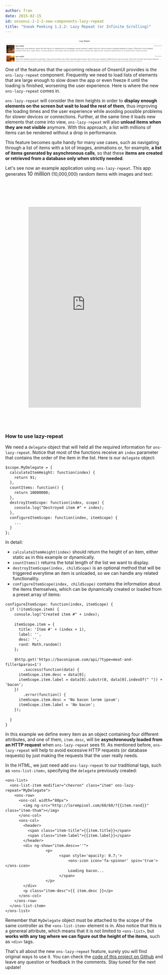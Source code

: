 ```yaml
---
author: fran
date: 2015-02-15
id: onsenui-1-2-2-new-components-lazy-repeat
title: "Sneak Peeking 1.2.2: Lazy Repeat (or Infinite Scrolling)"
---
```


![OnsenUI lazy-repeat](/blog/content/images/2015/Feb/lazy_repeat.jpg)

One of the features that the upcoming release of OnsenUI provides is the `ons-lazy-repeat` component. Frequently we need to load lists of elements that are large enough to slow down the app or even freeze it until the loading is finished, worsening the user experience. Here is where the new `ons-lazy-repeat` comes in.

`ons-lazy-repeat` will consider the item heights in order to **display enough elements on the screen but wait to load the rest of them**, thus improving the loading times and the user experience while avoiding possible problems for slower devices or connections. Further, at the same time it loads new elements that come into view, `ons-lazy-repeat` will also **unload items when they are not visible** anymore. With this approach, a list with millions of items can be rendered without a drop in performance.

This feature becomes quite handy for many use cases, such as navigating through a list of items with a lot of images, animations or, for example, **a list of items generated by asynchronous calls**, so that these **items are created or retrieved from a database only when strictly needed**.

Let's see now an example application using `ons-lazy-repeat`. This app generates <big>10 million</big> (10,000,000) random items with images and text:

<iframe style="background-image: url('/blog/content/images/2015/Feb/nexus5-1.png'); padding: 65px 9px 58px 11px;  display:block; margin:auto;margin-top:30px; border:none;" src="https://frankdiox.github.io/OnsenUI-LazyRepeat/"  width="359" height="640" scrolling="no"></iframe>

### How to use lazy-repeat
We need a `delegate` object that will held all the required information for `ons-lazy-repeat`. Notice that most of the functions receive an `index` parameter that contains the order of the item in the list. Here is our `delegate` object:

```
$scope.MyDelegate = {
  calculateItemHeight: function(index) {
    return 91;
  },
  countItems: function() {
    return 10000000;
  },
  destroyItemScope: function(index, scope) {
    console.log("Destroyed item #" + index);
  },
  configureItemScope: function(index, itemScope) {
    ...
  }
};
```
In detail:

* `calculateItemHeight(index)` should return the height of an item, either static as in this example or dynamically.
* `countItems()` returns the total length of the list we want to display.
* `destroyItemScope(index, childScope)` is an optional method that will be triggered everytime an item is unloaded, so we can handle any related functionality.
* `configureItemScope(index, childScope)` contains the information about the items themselves, which can be dynamically created or loaded from a preset array of items:

```
configureItemScope: function(index, itemScope) {
  if (!itemScope.item) {
    console.log("Created item #" + index);
        
    itemScope.item = {
      title: 'Item #' + (index + 1),
      label: '',
      desc: '',
      rand: Math.random()
    };
        
    $http.get('https://baconipsum.com/api/?type=meat-and-filler&paras=1')
        .success(function(data) {
      itemScope.item.desc = data[0];
      itemScope.item.label = data[0].substr(0, data[0].indexOf(" ")) + 'bacon';
    })
        .error(function() {
      itemScope.item.desc = 'No bacon lorem ipsum';
      itemScope.item.label = 'No bacon';
    });
        
  }
}
```

In this example we define every item as an object containing four different attributes, and one of them, `item.desc`, will be **asynchronously loaded from an HTTP request** when `ons-lazy-repeat` sees fit. As mentioned before, `ons-lazy-repeat` will help to avoid excessive HTTP requests (or database requests) by just making the requests that the user really needs.

In the HTML, we just need add `ons-lazy-repeat` to our traditional tags, such as `<ons-list-item>`, specifying the `delegate` previously created:

```
<ons-list>
  <ons-list-item modifier="chevron" class="item" ons-lazy-repeat="MyDelegate">
    <ons-row>
      <ons-col width="80px"> 
        <img ng-src="http://lorempixel.com/60/60/?{{item.rand}}" class="item-thum"></img>
      </ons-col>
      <ons-col>
        <header>
          <span class="item-title">{{item.title}}</span>
          <span class="item-label">{{item.label}}</span>
        </header>
        <div ng-show="item.desc==''">
                  <p>
                        <span style='opacity: 0.7;'>
                            <ons-icon icon='fa-spinner' spin='true'></ons-icon>
                            Loading bacon...
                        </span>
                  </p>
        </div>
        <p class="item-desc">{{ item.desc }}</p>
      </ons-col>
    </ons-row>
  </ons-list-item>
</ons-list>
```

Remember that `MyDelegate` object must be attached to the scope of the same controller as the `<ons-list-item>` element is in. Also notice that this is a genereal attribute, which means that it is not limited to `<ons-list>`, but **works with any tag where we can figure out the height of the items**, such as `<div>` tags.

That's all about the new `ons-lazy-repeat` feature, surely you will find original ways to use it. You can check the [code of this project on Github](https://github.com/frankdiox/OnsenUI-LazyRepeat) and leave any question or feedback in the comments. Stay tuned for the next update!
